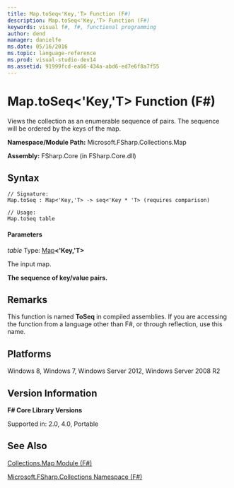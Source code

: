 ```yaml
---
title: Map.toSeq<'Key,'T> Function (F#)
description: Map.toSeq<'Key,'T> Function (F#)
keywords: visual f#, f#, functional programming
author: dend
manager: danielfe
ms.date: 05/16/2016
ms.topic: language-reference
ms.prod: visual-studio-dev14
ms.assetid: 91999fcd-ea66-434a-abd6-ed7e6f8a7f55 
---
```


# Map.toSeq<'Key,'T> Function (F#)

Views the collection as an enumerable sequence of pairs. The sequence will be ordered by the keys of the map.

**Namespace/Module Path:** Microsoft.FSharp.Collections.Map

**Assembly:** FSharp.Core (in FSharp.Core.dll)


## Syntax

```
// Signature:
Map.toSeq : Map<'Key,'T> -> seq<'Key * 'T> (requires comparison)

// Usage:
Map.toSeq table
```

#### Parameters
*table*
Type: [Map](https://msdn.microsoft.com/library/975316ea-55e3-4987-9994-90897ad45664)**&lt;'Key,'T&gt;**


The input map.



**The sequence of key/value pairs.**
## Remarks
This function is named **ToSeq** in compiled assemblies. If you are accessing the function from a language other than F#, or through reflection, use this name.


## Platforms
Windows 8, Windows 7, Windows Server 2012, Windows Server 2008 R2


## Version Information
**F# Core Library Versions**

Supported in: 2.0, 4.0, Portable




## See Also
[Collections.Map Module &#40;F&#35;&#41;](Collections.Map-Module-%5BFSharp%5D.md)

[Microsoft.FSharp.Collections Namespace &#40;F&#35;&#41;](Microsoft.FSharp.Collections-Namespace-%5BFSharp%5D.md)


